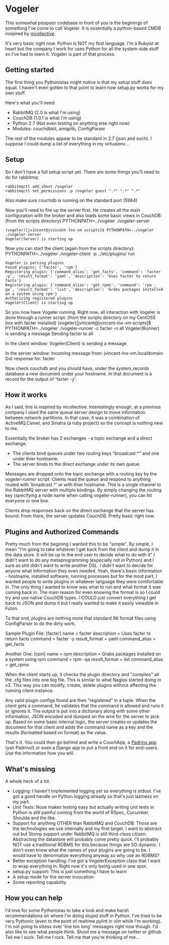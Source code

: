 Vogeler
=======

This somewhat pisspoor codebase in front of you is the beginings of something I've come to call Vogeler. 
It is essentially a python-based CMDB insipired by [mcollective](http://github.com/mcollective/marionette-collective).

It's very basic right now. Python is NOT my first language. I'm a Rubyist at heart but the company I work for uses Python for all the system-side stuff so I've had to learn it. Vogeler is part of that process.

Getting started
---------------
The first thing you Pythonistas might notice is that my setup stuff does squat. I haven't even gotten to that point to learn how setup.py works for my own stuff.

Here's what you'll need:
 - RabbitMQ (2.0 is what I'm using)
 - CouchDB (1.0.1 is what I'm using)
 - Python 2.7 (Not even testing on anything else right now)
 - Modules: couchdbkit, amqplib, ConfigParser

The rest of the modules appear to be standard in 2.7 (json and such). I suppose I could dump a list of everything in my virtualenv...

Setup
-----

So I don't have a full setup script yet. There are some things you'll need to do for rabbitmq:

	rabbitmqctl add_vhost /vogeler
	rabbitmqctl set_permissions -p /vogeler guest ".*" ".*" ".*"

Also make sure couchdb is running on the standard port (5984)

Now you'll need to fire up the server first. He creates all the main configuration with the broker and also loads some basic views in CouchDB:
(from the scripts directory)
	PYTHONPATH=../vogeler ./vogeler-server

	(vogeler)[jvincent@jvincent-lnx-vm scripts]$ PYTHONPATH=../vogeler ./vogeler-server 
	Vogeler(Server) is starting up

Now you can start the client (again from the scripts directory):
	PYTHONPATH=../vogeler ./vogeler-client -p ../etc/plugins/ run

	Vogeler is parsing plugins
	Found plugins: ['facter', 'rpm']
	Registering plugin: {'command_alias': 'get_facts', 'command': 'facter -y', 'result_format': 'yaml', 'description': 'Uses facter to return facts'}
	Registering plugin: {'command_alias': 'get_rpms', 'command': 'rpm -qa', 'result_format': 'list', 'description': 'Grabs packages installed on a system using rpm'}
	Authorizing registered plugins
	Vogeler(Client) is starting up

So you now have Vogeler running. Right now, all interaction with Vogeler is done through a runner script:
(from the scripts directory on my CentOS5 box with facter installed)
	(vogeler)[jvincent@jvincent-lnx-vm scripts]$ PYTHONPATH=../vogeler ./vogeler-runner -c facter -n all
	Vogeler(Runner) is sending a message
	Sending facter to all

In the client window:
	Vogeler(Client) is sending a message

In the server window:
	Incoming message from: jvincent-lnx-vm.localdomain
	Got response for: facter

Now check couchdb and you should have, under the system\_records database a new document under your hostname. In that document is a record for the output of 'facter -y'.

How it works
------------
As I said, this is inspired by mcollective. Interestingly enough, at a previous company I used the same queue server design to move information between network partitions. In that case, it was a combination of ActiveMQ,Camel, and Sinatra (a ruby project) so the concept is nothing new to me.

Essentially the broker has 2 exchanges - a topic exchange and a direct exchange.
 - The clients bind queues under two routing keys "broadcast.\*" and one under thier hostname.
 - The server binds to the direct exchange under its own queue.

Messages are dropped onto the topic exchange with a routing key by the _vogeler-runner_ script. Clients read the queue and respond to anything routed with 'broadcast.\*' or with thier hostname. This is a single channel to the RabbitMQ server with multiple bindings. By simply changing the routing key (specifying a node name when calling vogeler-runner), you can hit everyone or one box.

Clients drop responses back on the direct exchange that the server has bound. From there, the server updates CouchDB. Pretty basic right now.

Plugins and Authorized Commands
-------------------------------
Pretty much from the begining I wanted this to be "simple". By simple, I mean "I'm going to take whatever I get back from the client and dump it in the data store. It will be up to the end user to decide what to do with it"
I didn't want to do any metaprogramming (especially not in Python) and I sure as shit didn't want to write another DSL. I didn't want to decide for anyone what information they even needed. Yeah, there's basic information - hostname, installed software, running processes but for the most part, I wanted people to write plugins in whatever language they were comfortable in. The only thing I wanted to know was what to run and what format it was coming back in. The main reason for even knowing the format is so I could try and use native CouchDB types. I *COULD* just convert everything I get back to JSON and dump it but I really wanted to make it easily viewable in Futon.

To that end, plugins are nothing more that standard INI format files using ConfigParser to do the dirty work.

Sample Plugin File:
	[facter]
	name = facter
	description = Uses facter to return facts
	command = facter -y
	result_format = yaml
	command_alias = get_facts

Another One:
	[rpm]
	name = rpm
	description = Grabs packages installed on a system using rpm
	command = rpm -qa
	result_format = list
	command_alias = get_rpms

When the client starts up, it checks the plugin directory and "compiles" all the .cfg files into one big file. This is similar to what Nagios started doing in v3. This way you can modify, create, delete plugins without affecting the running client instance.

Any valid plugin configs found are then "registered" in a tuple. When the client gets a command, he validates that the command is allowed and runs it or ignores it. The output is put into a dictionary along with some other information, JSON encoded and dumped on the wire for the server to pick up. Based on some basic internal logic, the server creates or updates the document for that client and adds the command name as a key and the results (formatted based on format) as the value.

That's it. You could then go behind and write a CouchApp, a [Padrino app](http://github.com/padrino/padrino-framework) (yah Padrino!) or even a Django app to put a front end on it for end-users. Use the information how you will.

What's missing
--------------
A whole heck of a lot.
 - Logging: I haven't implemented logging yet so everything is stdout. I've got a good handle on Python logging already so that's just laziness on my part.
 - Unit Tests: Nose makes testing easy but actually writing unit tests in Python is still painful coming from the world of RSpec, Cucumber, Shoulda and the like.
 - Support for anything OTHER than RabbitMQ and CouchDB: Those are the technologies we use internally and my first target. I want to abstract out but Stomp support under RabbitMQ is still third-class citizen. Abstracting the datastore will probably come pretty quick. I'll probably NOT use a traditional RDBMS for this because things are SO dynamic. I don't even know what the names of your plugins are going to be. I would have to denormalize everything anyway so why use an RDBMS?
 - Better exception handling: I've got a VogelerException class that I want to wrap everything in. Right now it's only being used in one spot.
 - setup.py support: This is just something I have to learn
 - A setup mode for the server invocation
 - Some reporting capability

How you can help
----------------
I'd love for some Pythonistas to take a look and make harsh recommendations on where I'm doing stupid stuff in Python. I've tried to be very Pythonic (even to the point of realtime pylint in vim while I'm working). I'm not going to stress over 'line too long' messages right now though.
I'd also like to see what people think. Shoot me a message on twitter or github. Tell me I suck. Tell me I rock. Tell me that you're thinking of me...
